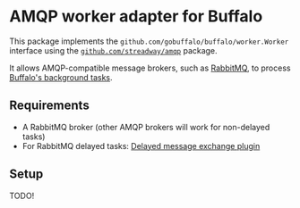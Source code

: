 AMQP worker adapter for Buffalo
===============================

This package implements the `github.com/gobuffalo/buffalo/worker.Worker` interface using the [`github.com/streadway/amqp`](https://github.com/streadway/amqp) package.

It allows AMQP-compatible message brokers, such as [RabbitMQ](https://www.rabbitmq.com), to process [Buffalo's background tasks](https://gobuffalo.io/en/docs/workers).

## Requirements
* A RabbitMQ broker (other AMQP brokers will work for non-delayed tasks)
* For RabbitMQ delayed tasks: [Delayed message exchange plugin](https://github.com/rabbitmq/rabbitmq-delayed-message-exchange)

## Setup

TODO!